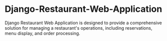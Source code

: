 # Django-Restaurant-Web-Application
Django Restaurant Web Application is designed to provide a comprehensive solution for managing a restaurant's operations, including reservations, menu display, and order processing.
